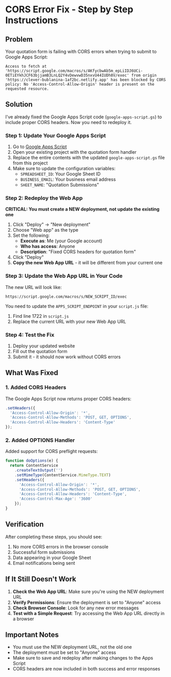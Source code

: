 # CORS Error Fix - Step by Step Instructions

## Problem
Your quotation form is failing with CORS errors when trying to submit to Google Apps Script:

```
Access to fetch at 'https://script.google.com/macros/s/AKfycbwAb5m_epLiIDJ6UCi-0ETiEYkhJCF63bjjamB3LnLQ2Y4vDewvwD35nxvU44IUDh8V/exec' from origin 'https://clever-bublanina-1af2bc.netlify.app' has been blocked by CORS policy: No 'Access-Control-Allow-Origin' header is present on the requested resource.
```

## Solution

I've already fixed the Google Apps Script code (`google-apps-script.gs`) to include proper CORS headers. Now you need to redeploy it.

### Step 1: Update Your Google Apps Script

1. Go to [Google Apps Script](https://script.google.com)
2. Open your existing project with the quotation form handler
3. Replace the entire contents with the updated `google-apps-script.gs` file from this project
4. Make sure to update the configuration variables:
   - `SPREADSHEET_ID`: Your Google Sheet ID
   - `BUSINESS_EMAIL`: Your business email address
   - `SHEET_NAME`: "Quotation Submissions"

### Step 2: Redeploy the Web App

**CRITICAL: You must create a NEW deployment, not update the existing one**

1. Click "Deploy" → "New deployment"
2. Choose "Web app" as the type  
3. Set the following:
   - **Execute as**: Me (your Google account)
   - **Who has access**: Anyone
   - **Description**: "Fixed CORS headers for quotation form"
4. Click "Deploy"
5. **Copy the new Web App URL** - it will be different from your current one

### Step 3: Update the Web App URL in Your Code

The new URL will look like:
```
https://script.google.com/macros/s/NEW_SCRIPT_ID/exec
```

You need to update the `APPS_SCRIPT_ENDPOINT` in your `script.js` file:

1. Find line 1722 in `script.js`
2. Replace the current URL with your new Web App URL

### Step 4: Test the Fix

1. Deploy your updated website
2. Fill out the quotation form
3. Submit it - it should now work without CORS errors

## What Was Fixed

### 1. Added CORS Headers
The Google Apps Script now returns proper CORS headers:
```javascript
.setHeaders({
  'Access-Control-Allow-Origin': '*',
  'Access-Control-Allow-Methods': 'POST, GET, OPTIONS',
  'Access-Control-Allow-Headers': 'Content-Type'
});
```

### 2. Added OPTIONS Handler
Added support for CORS preflight requests:
```javascript
function doOptions(e) {
  return ContentService
    .createTextOutput('')
    .setMimeType(ContentService.MimeType.TEXT)
    .setHeaders({
      'Access-Control-Allow-Origin': '*',
      'Access-Control-Allow-Methods': 'POST, GET, OPTIONS',
      'Access-Control-Allow-Headers': 'Content-Type',
      'Access-Control-Max-Age': '3600'
    });
}
```

## Verification

After completing these steps, you should see:
1. No more CORS errors in the browser console
2. Successful form submissions
3. Data appearing in your Google Sheet
4. Email notifications being sent

## If It Still Doesn't Work

1. **Check the Web App URL**: Make sure you're using the NEW deployment URL
2. **Verify Permissions**: Ensure the deployment is set to "Anyone" access
3. **Check Browser Console**: Look for any new error messages
4. **Test with a Simple Request**: Try accessing the Web App URL directly in a browser

## Important Notes

- You must use the NEW deployment URL, not the old one
- The deployment must be set to "Anyone" access
- Make sure to save and redeploy after making changes to the Apps Script
- CORS headers are now included in both success and error responses